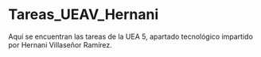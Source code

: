 # Tareas_UEAV_Hernani
Aquí se encuentran las tareas de la UEA 5, apartado tecnológico impartido por Hernani Villaseñor Ramírez.
